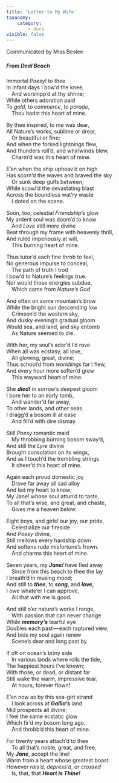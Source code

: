 ```yaml
---
title: 'Letter to My Wife'
taxonomy:
    category:
        - docs
visible: false
---
```


<div class="author">Communicated by Miss Beslee</div>

##### From Deal Beach

Immortal *Poesy*! to thee  
In infant days I bow’d the knee,  
&emsp;And worshipp’d at thy shrine;  
While others adoration paid  
To *gold*, to *commerce*, to *parade*,  
&emsp;Thou hadst this heart of mine.  
 
By thee inspired, to me was dear,  
All Nature’s works, sublime or drear,  
&emsp;Or beautiful or fine;  
And when the forked lightnings flew,  
And thunders roll’d, and whirlwinds blew,  
&emsp;Charm’d was this heart of mine.  
 
E’en when the ship upheav’d on high  
Has scorn’d the waves and braved the sky  
&emsp;Or sunk deep gulfs between;  
While scowl’d the devastating blast  
Across the boundless wat’ry waste  
&emsp;I doted on the scene.  

Soon, too, celestial *Friendship’s* glow  
My ardent soul was doom’d to know  
&emsp;And *Love* still more divine  
Beat through my frame with heavenly thrill,  
And ruled imperiously at will,  
&emsp;This burning heart of mine.  

Thus tutor’d each fine throb to feel,  
No generous impulse to conceal,  
&emsp;The path of truth I trod  
I bow’d to Nature’s feelings true.  
Nor would those energies subdue,  
&emsp;Which came from *Nature’s God*  
 
And often on some mountain’s brow  
While the bright sun descending low  
&emsp;Crimson’d the western sky,  
And dusky evening’s gradual gloom  
Would sea, and land, and sky entomb  
&emsp;As Nature seemed to die.  

With her, my soul’s ador’d I’d rove  
When all was ecstasy, all love,  
&emsp;All glowing, great, divine;  
Thus school’d from *worldlings* far I flew,  
And every hour more soften’d grew  
&emsp;This wayward heart of mine.  
 
She ***died!*** in sorrow’s deepest gloom  
I bore her to an early tomb,  
&emsp;And wander’d far away,  
To other lands, and other seas  
I dragg’d a bosom ill at ease  
&emsp;And fill’d with dire dismay.  

Still *Poesy* romantic maid  
&emsp;My throbbing burning bosom sway’d,  
And still the *Lyre* divine  
Brought consolation on its wings,  
And as I touch’d the trembling strings  
&emsp;It cheer’d this heart of mine.  
 
Again each proud domestic joy  
&emsp;Drove far away all sad alloy  
And led my heart to know;  
My Jane! whose soul attun’d to taste,  
To all that’s wise, and great, and chaste,  
&emsp;Gives me a heaven below.  

Eight boys, and girls! our joy, our pride,  
&emsp;Celestialize our fireside  
And *Poesy* divine,  
Still mellows every hardship down  
And softens rude misfortune’s frown.  
&emsp;And charms this heart of mine.  

Seven years, my ***Jane!*** have fled away  
&emsp;Since from this beach to thee the lay  
I breath’d in musing mood;  
And still to ***thee***, to ***song***, and ***love***,  
I owe whate’er I can approve,  
&emsp;All that with me is good.  

And still o’er nature’s works I range,  
&emsp;With passion that can never change  
While ***memory’s*** tearful eye  
Doubles each past — each raptured view,  
And bids my soul again renew  
&emsp;Scene’s dear and long past by  

If oft on ocean’s briny side  
&emsp;In various lands where rolls the tide,  
The happiest hours I’ve known;  
With those, or dead, or distant far  
Still wake the warm, impressive tear;  
&emsp;At hours, forever flown!  

E’en now as by this sea-girt strand  
&emsp;I look across at ***Gallia’s*** land  
Mid prospects all divine;  
I feel the same ecstatic glow  
Which fir’d my bosom long ago,  
&emsp;And throbb’d this heart of mine.  

For twenty years attach’d to thee  
&emsp;To all that’s noble, great, and free,  
My ***Jane***, accept the line!  
Warm from a heart whose greatest boast  
However *rais’d, depress’d*, or *crossed*  
&emsp;Is, that, that ***Heart is Thine!*** 